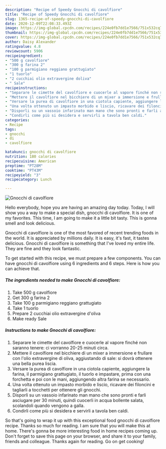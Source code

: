 ```yaml
---
description: "Recipe of Speedy Gnocchi di cavolfiore"
title: "Recipe of Speedy Gnocchi di cavolfiore"
slug: 1365-recipe-of-speedy-gnocchi-di-cavolfiore
date: 2020-12-09T22:08:33.493Z
image: https://img-global.cpcdn.com/recipes/224e0fb7dd1e7566/751x532cq70/gnocchi-di-cavolfiore-recipe-main-photo.jpg
thumbnail: https://img-global.cpcdn.com/recipes/224e0fb7dd1e7566/751x532cq70/gnocchi-di-cavolfiore-recipe-main-photo.jpg
cover: https://img-global.cpcdn.com/recipes/224e0fb7dd1e7566/751x532cq70/gnocchi-di-cavolfiore-recipe-main-photo.jpg
author: Daisy Alexander
ratingvalue: 4.8
reviewcount: 5906
recipeingredient:
- "500 g cavolfiore"
- "300 g farina 2"
- "100 g parmigiano reggiano grattugiato"
- "1 tuorlo"
- "2 cucchiai olio extravergine doliva"
- " Sale"
recipeinstructions:
- "Separare le cimette del cavolfiore e cuocerle al vapore finché non saranno tenere: ci vorranno 20-25 minuti circa."
- "Mettere il cavolfiore nel bicchiere di un mixer a immersione e frullare con l&#39;olio extravergine di oliva, aggiustando di sale: si dovrà ottenere una bella purea liscia."
- "Versare la purea di cavolfiore in una ciotola capiente, aggiungere la farina, il parmigiano grattugiato, il tuorlo e impastare, prima con una forchetta e poi con le mani, aggiungendo altra farina se necessario."
- "Una volta ottenuto un impasto morbido e liscio, ricavare dei filoncini e tagliarli a tocchetti per ottenere gli gnocchi."
- "Disporli su un vassoio infarinato man mano che sono pronti e farli asciugare per 30 minuti, quindi cuocerli in acqua bollente salata, scolandoli quando vengono a galla."
- "Condirli come più si desidera e servirli a tavola ben caldi."
categories:
- Recipe
tags:
- gnocchi
- di
- cavolfiore

katakunci: gnocchi di cavolfiore 
nutrition: 180 calories
recipecuisine: American
preptime: "PT28M"
cooktime: "PT43M"
recipeyield: "3"
recipecategory: Lunch

---
```



![Gnocchi di cavolfiore](https://img-global.cpcdn.com/recipes/224e0fb7dd1e7566/751x532cq70/gnocchi-di-cavolfiore-recipe-main-photo.jpg)

Hello everybody, hope you are having an amazing day today. Today, I will show you a way to make a special dish, gnocchi di cavolfiore. It is one of my favorites. This time, I am going to make it a little bit tasty. This is gonna smell and look delicious.



Gnocchi di cavolfiore is one of the most favored of recent trending foods in the world. It is appreciated by millions daily. It is easy, it's fast, it tastes delicious. Gnocchi di cavolfiore is something that I've loved my entire life. They are fine and they look fantastic.


To get started with this recipe, we must prepare a few components. You can have gnocchi di cavolfiore using 6 ingredients and 6 steps. Here is how you can achieve that.

<!--inarticleads1-->

##### The ingredients needed to make Gnocchi di cavolfiore:

1. Take 500 g cavolfiore
1. Get 300 g farina 2
1. Take 100 g parmigiano reggiano grattugiato
1. Take 1 tuorlo
1. Prepare 2 cucchiai olio extravergine d&#39;oliva
1. Make ready  Sale




<!--inarticleads2-->

##### Instructions to make Gnocchi di cavolfiore:

1. Separare le cimette del cavolfiore e cuocerle al vapore finché non saranno tenere: ci vorranno 20-25 minuti circa.
1. Mettere il cavolfiore nel bicchiere di un mixer a immersione e frullare con l&#39;olio extravergine di oliva, aggiustando di sale: si dovrà ottenere una bella purea liscia.
1. Versare la purea di cavolfiore in una ciotola capiente, aggiungere la farina, il parmigiano grattugiato, il tuorlo e impastare, prima con una forchetta e poi con le mani, aggiungendo altra farina se necessario.
1. Una volta ottenuto un impasto morbido e liscio, ricavare dei filoncini e tagliarli a tocchetti per ottenere gli gnocchi.
1. Disporli su un vassoio infarinato man mano che sono pronti e farli asciugare per 30 minuti, quindi cuocerli in acqua bollente salata, scolandoli quando vengono a galla.
1. Condirli come più si desidera e servirli a tavola ben caldi.




So that's going to wrap it up with this exceptional food gnocchi di cavolfiore recipe. Thanks so much for reading. I am sure that you will make this at home. There's gonna be more interesting food in home recipes coming up. Don't forget to save this page on your browser, and share it to your family, friends and colleague. Thanks again for reading. Go on get cooking!
